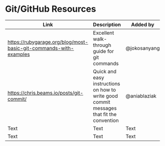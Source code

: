# Git/GitHub Resources


| Link | Description | Added by |
| -------- | -------- | -------- |
|   https://rubygarage.org/blog/most-basic-git-commands-with-examples   |  Excellent walk-through guide for git commands     | @jokosanyang     |
| https://chris.beams.io/posts/git-commit/     | Quick and easy instructions on how to write good commit messages that fit the convention     | @aniablaziak     |
| Text     | Text     | Text     |
| Text     | Text     | Text     |
